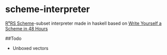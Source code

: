 # scheme-interpreter
[R⁵RS Scheme](http://www.schemers.org/Documents/Standards/R5RS/HTML)-subset interpreter made in haskell based on [Write Yourself a Scheme in 48 Hours](https://en.wikibooks.org/wiki/Write_Yourself_a_Scheme_in_48_Hours)

##Todo
 - Unboxed vectors
